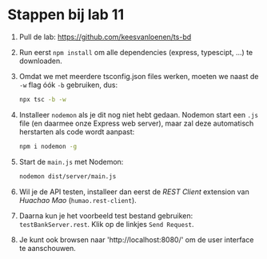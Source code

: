 # Stappen bij lab 11

1. Pull de lab: <https://github.com/keesvanloenen/ts-bd>

1. Run eerst `npm install` om alle dependencies (express, typescipt, ...) te downloaden.

1. Omdat we met meerdere tsconfig.json files werken, moeten we naast de `-w` flag óók `-b` gebruiken, dus:

   ```bash
   npx tsc -b -w
   ```

1. Installeer `nodemon` als je dit nog niet hebt gedaan.
   Nodemon start een `.js` file (en daarmee onze Express web server), maar zal deze automatisch herstarten als code wordt aanpast:

   ```bash
   npm i nodemon -g
   ```

1. Start de `main.js` met Nodemon:

   ```bash
   nodemon dist/server/main.js
   ```

1. Wil je de API testen, installeer dan eerst de _REST Client_ extension van _Huachao Mao_ (`humao.rest-client`).

1. Daarna kun je het voorbeeld test bestand gebruiken: `testBankServer.rest`. Klik op de linkjes `Send Request`.

1. Je kunt ook browsen naar 'http://localhost:8080/' om de user interface te aanschouwen.
